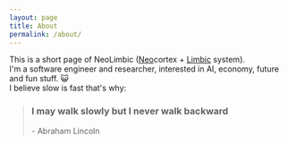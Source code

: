 ```yaml
---
layout: page
title: About
permalink: /about/
---
```


This is a short page of NeoLimbic (<u>Neo</u>cortex + <u>Limbic</u> system).  
I'm a software engineer and researcher, interested in AI, economy, future and fun stuff. :smiley_cat:  
I believe slow is fast that's why:

> ### I may walk slowly but I never walk backward  
> \- Abraham Lincoln
